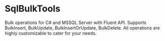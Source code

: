 # SqlBulkTools
Bulk operations for C# and MSSQL Server with Fluent API. Supports BulkInsert, BulkUpdate, BulkInsertOrUpdate, BulkDelete. All operations are highly customizable to cater for your needs. 
